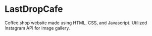 # LastDropCafe
Coffee shop website made using HTML, CSS, and Javascript. Utilized Instagram API for image gallery.
